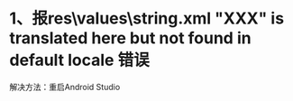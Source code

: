 # 1、报res\values\string.xml "XXX" is translated here but not found in default locale 错误

解决方法：重启Android Studio

